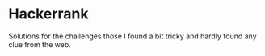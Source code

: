 # Hackerrank
Solutions for the challenges those I found a bit tricky and hardly found any clue from the web.
